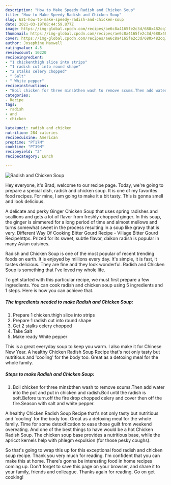 ```yaml
---
description: "How to Make Speedy Radish and Chicken Soup"
title: "How to Make Speedy Radish and Chicken Soup"
slug: 621-how-to-make-speedy-radish-and-chicken-soup
date: 2021-03-19T08:44:59.877Z
image: https://img-global.cpcdn.com/recipes/ae6c8a4165fe2c3d/680x482cq70/radish-and-chicken-soup-recipe-main-photo.jpg
thumbnail: https://img-global.cpcdn.com/recipes/ae6c8a4165fe2c3d/680x482cq70/radish-and-chicken-soup-recipe-main-photo.jpg
cover: https://img-global.cpcdn.com/recipes/ae6c8a4165fe2c3d/680x482cq70/radish-and-chicken-soup-recipe-main-photo.jpg
author: Josephine Maxwell
ratingvalue: 4.5
reviewcount: 10220
recipeingredient:
- "1 chickenthigh slice into strips"
- "1 radish cut into round shape"
- "2 stalks celery chopped"
- " Salt"
- " White pepper"
recipeinstructions:
- "Boil chicken for three minsbthen wash to remove scums.Then add water into the pot and put in chicken and radish.Boil until the radish is soft.Before turn.off the fire drop chopped celery and cover then off the fire.Season with salt and white pepper."
categories:
- Recipe
tags:
- radish
- and
- chicken

katakunci: radish and chicken 
nutrition: 284 calories
recipecuisine: American
preptime: "PT17M"
cooktime: "PT39M"
recipeyield: "3"
recipecategory: Lunch

---
```



![Radish and Chicken Soup](https://img-global.cpcdn.com/recipes/ae6c8a4165fe2c3d/680x482cq70/radish-and-chicken-soup-recipe-main-photo.jpg)

Hey everyone, it's Brad, welcome to our recipe page. Today, we're going to prepare a special dish, radish and chicken soup. It is one of my favorites food recipes. For mine, I am going to make it a bit tasty. This is gonna smell and look delicious.

A delicate and perky Ginger Chicken Soup that uses spring radishes and scallions and gets a lot of flavor from freshly chopped ginger. In this soup, the ginger is simmered for a long period of time and almost mellows and turns somewhat sweet in the process resulting in a soup like gravy that is very. Different Way Of Cooking Bitter Gourd Recipe - Village Bitter Gourd Recipehttps. Prized for its sweet, subtle flavor, daikon radish is popular in many Asian cuisines.

Radish and Chicken Soup is one of the most popular of recent trending foods on earth. It is enjoyed by millions every day. It's simple, it is fast, it tastes delicious. They are fine and they look wonderful. Radish and Chicken Soup is something that I've loved my whole life.


To get started with this particular recipe, we must first prepare a few ingredients. You can cook radish and chicken soup using 5 ingredients and 1 steps. Here is how you can achieve that.

<!--inarticleads1-->

##### The ingredients needed to make Radish and Chicken Soup:

1. Prepare 1 chicken.thigh slice into strips
1. Prepare 1 radish cut into round shape
1. Get 2 stalks celery chopped
1. Take  Salt
1. Make ready  White pepper


This is a great everyday soup to keep you warm. I also make it for Chinese New Year. A healthy Chicken Radish Soup Recipe that&#39;s not only tasty but nutritious and &#39;cooling&#39; for the body too. Great as a detoxing meal for the whole family. 

<!--inarticleads2-->

##### Steps to make Radish and Chicken Soup:

1. Boil chicken for three minsbthen wash to remove scums.Then add water into the pot and put in chicken and radish.Boil until the radish is soft.Before turn.off the fire drop chopped celery and cover then off the fire.Season with salt and white pepper.


A healthy Chicken Radish Soup Recipe that&#39;s not only tasty but nutritious and &#39;cooling&#39; for the body too. Great as a detoxing meal for the whole family. Time for some detoxification to ease those guilt from weekend overeating. And one of the best things to have would be a hot Chicken Radish Soup. The chicken soup base provides a nutritious base, while the apricot kernels help with phlegm expulsion (for those pesky coughs). 

So that's going to wrap this up for this exceptional food radish and chicken soup recipe. Thank you very much for reading. I'm confident that you can make this at home. There's gonna be interesting food in home recipes coming up. Don't forget to save this page on your browser, and share it to your family, friends and colleague. Thanks again for reading. Go on get cooking!
